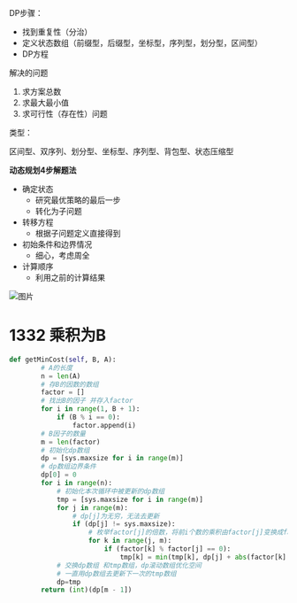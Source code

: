 DP步骤： 


* 找到重复性（分治） 
* 定义状态数组（前缀型，后缀型，坐标型，序列型，划分型，区间型） 
* DP方程 

解决的问题 


1. 求方案总数 
2. 求最大最小值 
3. 求可行性（存在性）问题 

类型： 

区间型、双序列、划分型、坐标型、序列型、背包型、状态压缩型 

**动态规划4步解题法** 


* 确定状态 
    * 研究最优策略的最后一步 
    * 转化为子问题 
* 转移方程 
    * 根据子问题定义直接得到 
* 初始条件和边界情况 
    * 细心，考虑周全 
* 计算顺序 
    * 利用之前的计算结果 

![图片](https://uploader.shimo.im/f/lo4ryxWZ2Yg8r88t.png!thumbnail)

# 1332 乘积为B 

```python
def getMinCost(self, B, A): 
        # A的长度 
        n = len(A) 
        # 存B的因数的数组 
        factor = [] 
        # 找出B的因子 并存入factor 
        for i in range(1, B + 1): 
            if (B % i == 0): 
                factor.append(i) 
        # B因子的数量 
        m = len(factor) 
        # 初始化dp数组 
        dp = [sys.maxsize for i in range(m)] 
        # dp数组边界条件 
        dp[0] = 0 
        for i in range(n): 
            # 初始化本次循环中被更新的dp数组 
            tmp = [sys.maxsize for i in range(m)] 
            for j in range(m): 
                # dp[j]为无穷，无法去更新 
                if (dp[j] != sys.maxsize): 
                    # 枚举factor[j]的倍数，将前i个数的乘积由factor[j]变换成factor[k] 
                    for k in range(j, m): 
                        if (factor[k] % factor[j] == 0): 
                            tmp[k] = min(tmp[k], dp[j] + abs(factor[k] // factor[j] - A[i])) 
            # 交换dp数组 和tmp数组，dp滚动数组优化空间 
            # 一直用dp数组去更新下一次的tmp数组 
            dp=tmp 
        return (int)(dp[m - 1]) 
```
